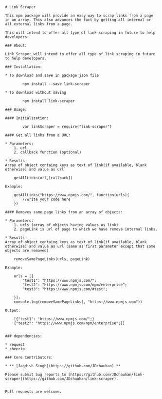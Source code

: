     # Link Scraper

    This npm package will provide an easy way to scrap links from a page in an array. This also advances the fact by getting all internal or all external links from a page.

    This will intend to offer all type of link scraping in future to help developers.

    ### About:

    Link Scraper will intend to offer all type of link scraping in future to help developers.

    ### Installation:

    * To download and save in package.json file
        
            npm install --save link-scraper

    * To download without saving
        
            npm install link-scraper

    ### Usage:

    #### Initialization:

            var linkScraper = require("link-scraper")
        
    #### Get all links from a URL:

    * Parameters: 
        1. url
        2. callback function (optional)

    * Results
    Array of object containg keys as text of link(if available, blank otherwise) and value as url

        getAllLinks(url,[callback])

    Example:

        getAllLinks("https://www.npmjs.com/", function(urls){
            //write your code here
        })

    #### Removes same page links from an array of objects:

    * Parameters: 
        1. urls (array of objects having values as link)
        2. pageLink is url of page to which we have remove internal links.

    * Results
    Array of object containg keys as text of link(if available, blank otherwise) and value as url (same as first parameter except that some objects are removed)

        removeSamePageLinks(urls, pageLink)

    Example:

        urls = [{
            "test1": "https://www.npmjs.com/";
            "test2": "https://www.npmjs.com/npm/enterprise";
            "test3": "https://www.npmjs.com/#test";
            
        }];
        console.log(removeSamePageLinks(, "https://www.npmjs.com"))
        
    Output: 

        [{"test1": "https://www.npmjs.com/";}
        {"test2": "https://www.npmjs.com/npm/enterprise";}]
            

    ### dependencies:

    * request
    * cheerio

    ### Core Contributors:

    * **_[Jagdish Singh](https://github.com/JDchauhan)_**

    Please submit bug reports to [https://github.com/JDchauhan/link-scraper](https://github.com/JDchauhan/link-scraper).


    Pull requests are welcome.
